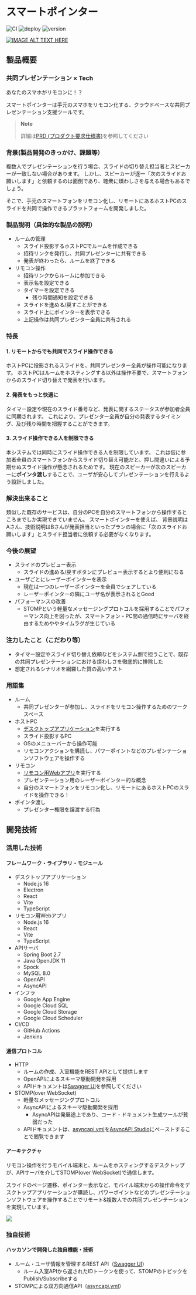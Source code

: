 # スマートポインター

![CI](https://github.com/jphacks/D_2208/workflows/CI/badge.svg)
![deploy](https://github.com/jphacks/D_2208/workflows/deploy/badge.svg)
![version](https://img.shields.io/badge/version-1.0.0__SNAPSHOT-blue.svg)

[![IMAGE ALT TEXT HERE](https://jphacks.com/wp-content/uploads/2022/08/JPHACKS2022_ogp.jpg)](https://youtu.be/6NNR210ilGI)

## 製品概要

### 共同プレゼンテーション × Tech

あなたのスマホがリモコンに！？

スマートポインターは手元のスマホをリモコン化する、クラウドベースな共同プレゼンテーション支援ツールです。

> **Note**
>
> 詳細は[PRD (プロダクト要求仕様書)](https://github.com/jphacks/D_2208/wiki/PRD%20(プロダクト要求仕様書))を参照してください

### 背景(製品開発のきっかけ、課題等）

複数人でプレゼンテーションを行う場合、スライドの切り替え担当者とスピーカーが一致しない場合があります。
しかし、スピーカーが逐一「次のスライドお願いします」と依頼するのは面倒であり、聴衆に煩わしさを与える場合もあるでしょう。

そこで、手元のスマートフォンをリモコン化し、リモートにあるホストPCのスライドを共同で操作できるプラットフォームを開発しました。

### 製品説明（具体的な製品の説明）

* ルームの管理
    * スライド投影するホストPCでルームを作成できる
    * 招待リンクを発行し、共同プレゼンターに共有できる
    * 発表が終わったら、ルームを終了できる
* リモコン操作
    * 招待リンクからルームに参加できる
    * 表示名を設定できる
    * タイマーを設定できる
        * 残り時間通知を設定できる
    * スライドを進める/戻すことができる
    * スライド上にポインターを表示できる
    * 上記操作は共同プレゼンター全員に共有される

### 特長

#### 1. リモートからでも共同でスライド操作できる

ホストPCに投影されるスライドを、共同プレゼンター全員が操作可能になります。
ホストPCはルームをホスティングする以外は操作不要で、スマートフォンからのスライド切り替えで発表を行います。

#### 2. 発表をもっと快適に

タイマー設定や現在のスライド番号など、発表に関するステータスが参加者全員に同期されます。
これにより、プレゼンター全員が自分の発表するタイミング、及び残り時間を把握することができます。

#### 3. スライド操作できる人を制限できる

本システムでは同時にスライド操作できる人を制限しています。
これは仮に参加者全員のスマートフォンからスライド切り替え可能だと、押し間違いによる予期せぬスライド操作が懸念されるためです。
現在のスピーカーが次のスピーカーに**ポインタ渡し**することで、ユーザが安心してプレゼンテーションを行えるよう設計しました。

### 解決出来ること

類似した既存のサービスは、自分のPCを自分のスマートフォンから操作するところまでしか実現できていません。
スマートポインターを使えば、 背景説明はAさん、技術説明はBさんが発表担当といったプランの場合に「次のスライドお願いします」とスライド担当者に依頼する必要がなくなります。

### 今後の展望

* スライドのプレビュー表示
    * スライドの進める/戻すボタンにプレビュー表示するとより便利になる
* ユーザごとにレーザーポインターを表示
    * 現在は一つのレーザーポインターを全員でシェアしている
    * レーザーポインターの隣にユーザ名が表示されるとGood
* パフォーマンスの改善
    * STOMPという軽量なメッセージングプロトコルを採用することでパフォーマンス向上を図ったが、スマートフォン・PC間の通信時にサーバを経由するためややタイムラグが生じている

### 注力したこと（こだわり等）

* タイマー設定やスライド切り替え依頼などをシステム側で担うことで、既存の共同プレゼンテーションにおける煩わしさを徹底的に排除した
* 想定されるシナリオを網羅した質の高いテスト

### 用語集

* ルーム
    * 共同プレゼンターが参加し、スライドをリモコン操作するためのワークスペース
* ホストPC
    * [デスクトップアプリケーション](./desktop)を実行する
    * スライド投影するPC
    * OSのメニューバーから操作可能
    * リモコンアクションを購読し、パワーポイントなどのプレゼンテーションソフトウェアを操作する
* リモコン
    * [リモコン用Webアプリ](./app/src/main/pointer)を実行する
    * プレゼンテーション用のレーザーポインター的な概念
    * 自分のスマートフォンをリモコン化し、リモートにあるホストPCのスライドを操作できる！
* ポインタ渡し
    * プレゼンター権限を譲渡する行為

## 開発技術

### 活用した技術

#### フレームワーク・ライブラリ・モジュール

* デスクトップアプリケーション
    * Node.js 16
    * Electron
    * React
    * Vite
    * TypeScript
* リモコン用Webアプリ
    * Node.js 16
    * React
    * Vite
    * TypeScript
* APIサーバ
    * Spring Boot 2.7
    * Java OpenJDK 11
    * Spock
    * MySQL 8.0
    * OpenAPI
    * AsyncAPI
* インフラ
    * Google App Engine
    * Google Cloud SQL
    * Google Cloud Storage
    * Google Cloud Scheduler
* CI/CD
    * GitHub Actions
    * Jenkins

#### 通信プロトコル

* HTTP
    * ルームの作成、入室機能をREST APIとして提供します
    * OpenAPIによるスキーマ駆動開発を採用
    * APIドキュメントは[Swagger UI](https://smartpointer.abelab.dev/swagger-ui/index.html)を参照してください
* STOMP(over WebSocket)
    * 軽量なメッセージングプロトコル
    * AsyncAPIによるスキーマ駆動開発を採用
        * AsyncAPIは発展途上であり、コード・ドキュメント生成ツールが貧弱だった
    * APIドキュメントは、[asyncapi.yml](./asyncapi.yml)を[AsyncAPI Studio](https://studio.asyncapi.com/)にペーストすることで閲覧できます

#### アーキテクチャ

リモコン操作を行うモバイル端末と、ルームをホスティングするデスクトップが、APIサーバを介してSTOMP(over WebSocket)で通信します。

スライドのページ遷移、ポインター表示など、モバイル端末からの操作命令をデスクトップアプリケーションが購読し、パワーポイントなどのプレゼンテーションソフトウェアを操作することでリモート&複数人での共同プレゼンテーションを実現しています。

![](https://user-images.githubusercontent.com/50389029/196952980-36fa7fbd-4b96-4f4d-8f92-a0a41eeb0d7f.png)

### 独自技術

#### ハッカソンで開発した独自機能・技術

* ルーム・ユーザ情報を管理するREST API（[Swagger UI](https://smartpointer.abelab.dev/swagger-ui/index.html)）
    * ルーム入室APIから返されたIDトークンを使って、STOMPのトピックをPublish/Subscribeする
* STOMPによる双方向通信API（[asyncapi.yml](./asyncapi.yml)）